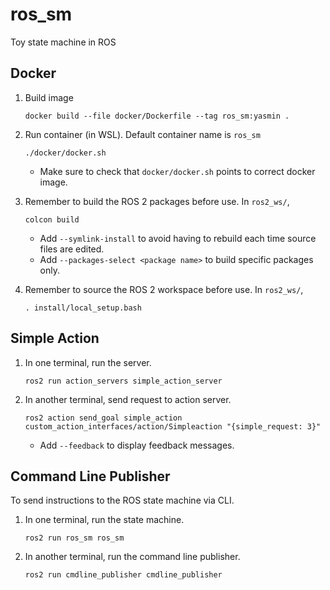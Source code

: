 # ros_sm
 Toy state machine in ROS

## Docker

1. Build image

    ```
    docker build --file docker/Dockerfile --tag ros_sm:yasmin .
    ```

1. Run container (in WSL). Default container name is `ros_sm`

    ```
    ./docker/docker.sh
    ```

    - Make sure to check that `docker/docker.sh` points to correct docker image. 

1. Remember to build the ROS 2 packages before use. In `ros2_ws/`,

    ```
    colcon build
    ```

    - Add `--symlink-install` to avoid having to rebuild each time source files are edited. 
    - Add `--packages-select <package name>` to build specific packages only. 

1. Remember to source the ROS 2 workspace before use. In `ros2_ws/`, 
    
    ```
    . install/local_setup.bash
    ```

## Simple Action

1. In one terminal, run the server.

    ```
    ros2 run action_servers simple_action_server
    ```

1. In another terminal, send request to action server.

    ```
    ros2 action send_goal simple_action custom_action_interfaces/action/Simpleaction "{simple_request: 3}"
    ```

    - Add `--feedback` to display feedback messages.

## Command Line Publisher

To send instructions to the ROS state machine via CLI. 

1. In one terminal, run the state machine.

    ```
    ros2 run ros_sm ros_sm
    ```

1. In another terminal, run the command line publisher.

    ```
    ros2 run cmdline_publisher cmdline_publisher
    ```
